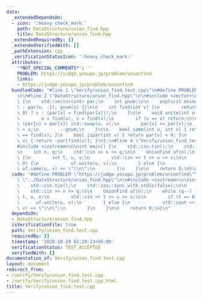 ```yaml
---
data:
  _extendedDependsOn:
  - icon: ':heavy_check_mark:'
    path: DataStructure/union_find.hpp
    title: DataStructure/union_find.hpp
  _extendedRequiredBy: []
  _extendedVerifiedWith: []
  _pathExtension: cpp
  _verificationStatusIcon: ':heavy_check_mark:'
  attributes:
    '*NOT_SPECIAL_COMMENTS*': ''
    PROBLEM: https://judge.yosupo.jp/problem/unionfind
    links:
    - https://judge.yosupo.jp/problem/unionfind
  bundledCode: "#line 1 \"Verify/union_find.test.cpp\"\n#define PROBLEM \"https://judge.yosupo.jp/problem/unionfind\"\
    \n\n#line 2 \"DataStructure/union_find.hpp\"\n\n#include <vector>\n\nstruct UnionFind\
    \ {\n    std::vector<int> par;\n    int gnum;\n\n    explicit UnionFind(int n)\
    \ : par(n, -1), gnum(n) {}\n\n    int find(int v) {\n        return (par[v] <\
    \ 0) ? v : (par[v] = find(par[v]));\n    }\n\n    void unite(int u, int v) {\n\
    \        u = find(u), v = find(v);\n        if (u == v) return;\n\n        if\
    \ (par[u] > par[v]) std::swap(u, v);\n        par[u] += par[v];\n        par[v]\
    \ = u;\n        --gnum;\n    }\n\n    bool same(int u, int v) { return find(u)\
    \ == find(v); }\n    bool ispar(int v) { return par[v] < 0; }\n    int size(int\
    \ v) { return -par[find(v)]; }\n};\n#line 4 \"Verify/union_find.test.cpp\"\n\n\
    #include <iostream>\n\nint main() {\n    std::cin.tie();\n    std::ios::sync_with_stdio(false);\n\
    \n    int n, q;\n    std::cin >> n >> q;\n\n    UnionFind uf(n);\n    while (q--)\
    \ {\n        int t, u, v;\n        std::cin >> t >> u >> v;\n\n        if (t ==\
    \ 0) {\n            uf.unite(u, v);\n        } else {\n            std::cout <<\
    \ uf.same(u, v) << \"\\n\";\n        }\n    }\n\n    return 0;\n}\n"
  code: "#define PROBLEM \"https://judge.yosupo.jp/problem/unionfind\"\n\n#include\
    \ \"../DataStructure/union_find.hpp\"\n\n#include <iostream>\n\nint main() {\n\
    \    std::cin.tie();\n    std::ios::sync_with_stdio(false);\n\n    int n, q;\n\
    \    std::cin >> n >> q;\n\n    UnionFind uf(n);\n    while (q--) {\n        int\
    \ t, u, v;\n        std::cin >> t >> u >> v;\n\n        if (t == 0) {\n      \
    \      uf.unite(u, v);\n        } else {\n            std::cout << uf.same(u,\
    \ v) << \"\\n\";\n        }\n    }\n\n    return 0;\n}\n"
  dependsOn:
  - DataStructure/union_find.hpp
  isVerificationFile: true
  path: Verify/union_find.test.cpp
  requiredBy: []
  timestamp: '2020-10-29 02:20:23+09:00'
  verificationStatus: TEST_ACCEPTED
  verifiedWith: []
documentation_of: Verify/union_find.test.cpp
layout: document
redirect_from:
- /verify/Verify/union_find.test.cpp
- /verify/Verify/union_find.test.cpp.html
title: Verify/union_find.test.cpp
---
```

